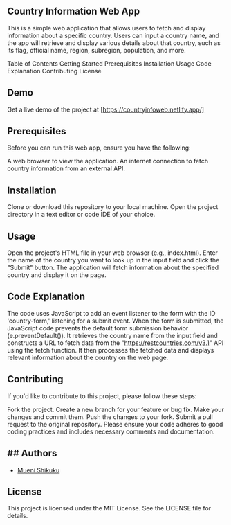 ## Country Information Web App

This is a simple web application that allows users to fetch and display information about a specific country. Users can input a country name, and the app will retrieve and display various details about that country, such as its flag, official name, region, subregion, population, and more.

Table of Contents
Getting Started
Prerequisites
Installation
Usage
Code Explanation
Contributing
License

## Demo

Get a live demo of the project at [https://countryinfoweb.netlify.app/]

## Prerequisites

Before you can run this web app, ensure you have the following:

A web browser to view the application.
An internet connection to fetch country information from an external API.

## Installation

Clone or download this repository to your local machine.
Open the project directory in a text editor or code IDE of your choice.

## Usage

Open the project's HTML file in your web browser (e.g., index.html).
Enter the name of the country you want to look up in the input field and click the "Submit" button.
The application will fetch information about the specified country and display it on the page.

## Code Explanation

The code uses JavaScript to add an event listener to the form with the ID 'country-form,' listening for a submit event.
When the form is submitted, the JavaScript code prevents the default form submission behavior (e.preventDefault()).
It retrieves the country name from the input field and constructs a URL to fetch data from the "https://restcountries.com/v3.1" API using the fetch function.
It then processes the fetched data and displays relevant information about the country on the web page.

## Contributing

If you'd like to contribute to this project, please follow these steps:

Fork the project.
Create a new branch for your feature or bug fix.
Make your changes and commit them.
Push the changes to your fork.
Submit a pull request to the original repository.
Please ensure your code adheres to good coding practices and includes necessary comments and documentation.

## ## Authors
* [Mueni Shikuku](https://github.com/Muenishikuku)


## License
This project is licensed under the MIT License. See the LICENSE file for details.

